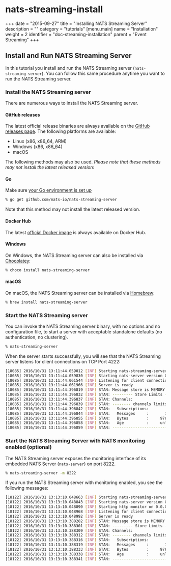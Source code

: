 # nats-streaming-install

+++ date = "2015-09-27" title = "Installing NATS Streaming Server" description = "" category = "tutorials" \[menu.main\] name = "Installation" weight = 2 identifier = "doc-streaming-installation" parent = "Event Streaming" +++

## Install and Run NATS Streaming Server

In this tutorial you install and run the NATS Streaming server \(`nats-streaming-server`\). You can follow this same procedure anytime you want to run the NATS Streaming server.

### Install the NATS Streaming server

There are numerous ways to install the NATS Streaming server.

#### GitHub releases

The latest official release binaries are always available on the [GitHub releases page](https://github.com/nats-io/nats-streaming-server/releases). The following platforms are available:

* Linux \(x86, x86\_64, ARM\)
* Windows \(x86, x86\_64\)
* macOS

The following methods may also be used. _Please note that these methods may not install the latest released version_:

#### Go

Make sure [your Go environment is set up](https://github.com/nats-io/nats-site/tree/c42c46a7c6b8669e66e28419887d2f8dd29aa502/documentation/tutorials/go-install/README.md)

```bash
% go get github.com/nats-io/nats-streaming-server
```

Note that this method may not install the latest released version.

#### Docker Hub

The latest [official Docker image](https://hub.docker.com/_/nats-streaming/) is always available on Docker Hub.

#### Windows

On Windows, the NATS Streaming server can also be installed via [Chocolatey](https://chocolatey.org/packages/nats-streaming-server):

```bash
% choco install nats-streaming-server
```

#### macOS

On macOS, the NATS Streaming server can be installed via [Homebrew](http://brewformulas.org/NatsStreamingServer):

```bash
% brew install nats-streaming-server
```

### Start the NATS Streaming server

You can invoke the NATS Streaming server binary, with no options and no configuration file, to start a server with acceptable standalone defaults \(no authentication, no clustering\).

```bash
% nats-streaming-server
```

When the server starts successfully, you will see that the NATS Streaming server listens for client connections on TCP Port 4222:

```bash
[18085] 2016/10/31 13:11:44.059012 [INF] Starting nats-streaming-server[test-cluster] version 0.3.1
[18085] 2016/10/31 13:11:44.059830 [INF] Starting nats-server version 0.9.4
[18085] 2016/10/31 13:11:44.061544 [INF] Listening for client connections on 0.0.0.0:4222
[18085] 2016/10/31 13:11:44.061966 [INF] Server is ready
[18085] 2016/10/31 13:11:44.396819 [INF] STAN: Message store is MEMORY
[18085] 2016/10/31 13:11:44.396832 [INF] STAN: --------- Store Limits ---------
[18085] 2016/10/31 13:11:44.396837 [INF] STAN: Channels:                  100 *
[18085] 2016/10/31 13:11:44.396839 [INF] STAN: -------- channels limits -------
[18085] 2016/10/31 13:11:44.396842 [INF] STAN:   Subscriptions:          1000 *
[18085] 2016/10/31 13:11:44.396844 [INF] STAN:   Messages     :       1000000 *
[18085] 2016/10/31 13:11:44.396855 [INF] STAN:   Bytes        :     976.56 MB *
[18085] 2016/10/31 13:11:44.396858 [INF] STAN:   Age          :     unlimited *
[18085] 2016/10/31 13:11:44.396859 [INF] STAN: --------------------------------
```

### Start the NATS Streaming Server with NATS monitoring enabled \(optional\)

The NATS Streaming server exposes the monitoring interface of its embedded NATS Server \(`nats-server`\) on port 8222.

```bash
% nats-streaming-server -m 8222
```

If you run the NATS Streaming server with monitoring enabled, you see the following messages:

```bash
[18122] 2016/10/31 13:13:10.048663 [INF] Starting nats-streaming-server[test-cluster] version 0.3.1
[18122] 2016/10/31 13:13:10.048843 [INF] Starting nats-server version 0.9.4
[18122] 2016/10/31 13:13:10.048890 [INF] Starting http monitor on 0.0.0.0:8222
[18122] 2016/10/31 13:13:10.048968 [INF] Listening for client connections on 0.0.0.0:4222
[18122] 2016/10/31 13:13:10.048992 [INF] Server is ready
[18122] 2016/10/31 13:13:10.388282 [INF] STAN: Message store is MEMORY
[18122] 2016/10/31 13:13:10.388301 [INF] STAN: --------- Store Limits ---------
[18122] 2016/10/31 13:13:10.388309 [INF] STAN: Channels:                  100 *
[18122] 2016/10/31 13:13:10.388312 [INF] STAN: -------- channels limits -------
[18122] 2016/10/31 13:13:10.388316 [INF] STAN:   Subscriptions:          1000 *
[18122] 2016/10/31 13:13:10.388319 [INF] STAN:   Messages     :       1000000 *
[18122] 2016/10/31 13:13:10.388333 [INF] STAN:   Bytes        :     976.56 MB *
[18122] 2016/10/31 13:13:10.388338 [INF] STAN:   Age          :     unlimited *
[18122] 2016/10/31 13:13:10.388341 [INF] STAN: --------------------------------
```

